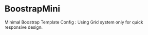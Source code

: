 # BoostrapMini
Minimal Boostrap Template Config : Using Grid system only for quick responsive design.
